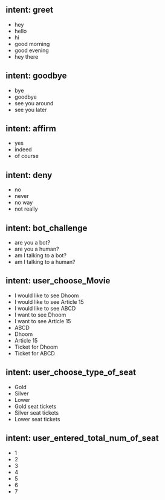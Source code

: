 ## intent: greet
- hey
- hello
- hi
- good morning
- good evening
- hey there

## intent: goodbye
- bye
- goodbye
- see you around
- see you later

## intent: affirm
- yes
- indeed
- of course

## intent: deny
- no
- never
- no way
- not really

## intent: bot_challenge
- are you a bot?
- are you a human?
- am I talking to a bot?
- am I talking to a human?

## intent: user_choose_Movie
- I would like to see Dhoom
- I would like to see Article 15
- I would like to see ABCD
- I want to see Dhoom
- I want to see Article 15
- ABCD
- Dhoom
- Article 15
- Ticket for Dhoom
- Ticket for ABCD

## intent: user_choose_type_of_seat
- Gold
- Silver
- Lower
- Gold seat tickets
- Silver seat tickets
- Lower seat tickets

## intent: user_entered_total_num_of_seat
- 1
- 2
- 3
- 4
- 5
- 6
- 7

